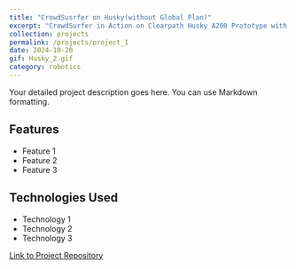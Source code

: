 ```yaml
---
title: "CrowdSusrfer on Husky(without Global Plan)"
excerpt: "CrowdSurfer in Action on Clearpath Husky A200 Prototype with pure local planning"
collection: projects
permalink: /projects/project_1
date: 2024-10-20
gif: Husky_2.gif
category: robotics
---
```


Your detailed project description goes here. You can use Markdown formatting.

## Features

- Feature 1
- Feature 2
- Feature 3

## Technologies Used

- Technology 1
- Technology 2
- Technology 3

[Link to Project Repository](https://github.com/yourusername/project-repo)